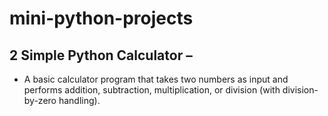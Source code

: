 # mini-python-projects
## 2 Simple Python Calculator – 
- A basic calculator program that takes two numbers as input and performs addition, subtraction, multiplication, or division (with division-by-zero handling).
